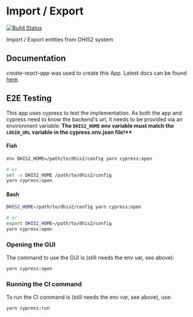 # Import / Export

[![Build Status](https://travis-ci.com/dhis2/import-export-app.svg?branch=master)](https://travis-ci.com/dhis2/import-export-app)

Import / Export entities from DHIS2 system

## Documentation

_create-react-app_ was used to create this App. Latest docs can be found [here](https://github.com/facebookincubator/create-react-app/blob/master/packages/react-scripts/template/README.md).

## E2E Testing

This app uses cypress to test the implementation.
As both the app and cypress need to know the backend's url,
it needs to be provided via an environment variable:
<b>The `DHIS2_HOME` env variable must match the `LOGIN_URL` variable in the
cypress.env.json file!**</b>

#### Fish
```bash
env DHIS2_HOME=/path/to/dhis2/config yarn cypress:open

# or
set -x DHIS2_HOME /path/to/dhis2/config
yarn cypress:open
```

#### Bash
```bash
DHIS2_HOME=/path/to/dhis2/config yarn cypress:open

# or
export DHIS2_HOME=/path/to/dhis2/config
yarn cypress:open
```

### Opening the GUI

The command to use the GUI is (still needs the env var, see above):

```bash
yarn cypress:open
```

### Running the CI command

To run the CI command is (still needs the env var, see above), use:

```bash
yarn cypress:run
```
